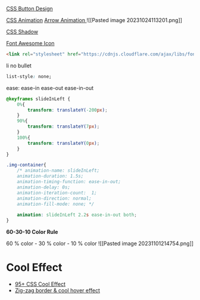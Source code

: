 [CSS Button Design](https://stacksorted.com/buttons)

[CSS Animation](https://www.youtube.com/watch?v=SgmNxE9lWcY)
	[Arrow Animation ](https://youtu.be/UTHgr6NLeEw?si=wEEHs0pSssOHk-R1&t=192)
	![[Pasted image 20231024113201.png]]


[CSS Shadow](https://getcssscan.com/css-box-shadow-examples) 

[Font Awesome Icon](https://www.w3schools.com/icons/fontawesome_icons_directional.asp)
```html
<link rel="stylesheet" href="https://cdnjs.cloudflare.com/ajax/libs/font-awesome/6.4.0/css/all.min.css">
```

li no bullet
```css
list-style: none;
```

ease:
ease-in
ease-out
ease-in-out
```css
@keyframes slideInLeft {
    0%{
        transform: translateY(-200px);
    }
    90%{
        transform: translateY(7px);        
    }
    100%{
        transform: translateY(0px);        
    }   
}

.img-container{
    /* animation-name: slideInLeft;
    animation-duration: 1.5s; 
    animation-timing-function: ease-in-out;
    animation-delay: 0s;
    animation-iteration-count:  1;
    animation-direction: normal;
    animation-fill-mode: none; */
    
    animation: slideInLeft 2.2s ease-in-out both;
}
```



**60-30-10 Color Rule**

60 % color - 30 % color - 10 % color 
![[Pasted image 20231101214754.png]]


# Cool Effect
+ [95+ CSS Cool Effect](https://freefrontend.com/css-hover-effects/)
+ [Zig-zag border & cool hover effect](https://codepen.io/t_afif/pen/BarmdPB "Zig-zag border & cool hover effect")
